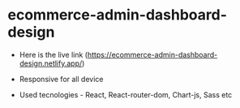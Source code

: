 # ecommerce-admin-dashboard-design

- Here is the live link (https://ecommerce-admin-dashboard-design.netlify.app/)

- Responsive for all device
- Used tecnologies - React, React-router-dom, Chart-js, Sass etc
